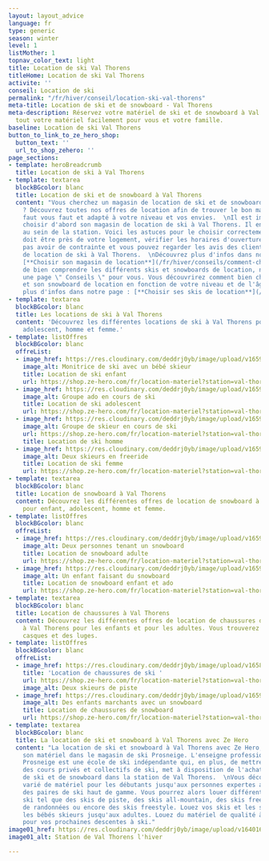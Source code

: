 ```yaml
---
layout: layout_advice
language: fr
type: generic
season: winter
level: 1
listMother: 1
topnav_color_text: light
title: Location de ski Val Thorens
titleHome: Location de ski Val Thorens
activite: ''
conseil: Location de ski
permalink: "/fr/hiver/conseil/location-ski-val-thorens"
meta-title: Location de ski et de snowboard - Val Thorens
meta-description: Réservez votre matériel de ski et de snowboard à Val Thorens. Louez
  tout votre matériel facilement pour vous et votre famille.
baseline: Location de ski Val Thorens
button_to_link_to_ze_hero_shop:
  button_text: ''
  url_to_shop_zehero: ''
page_sections:
- template: heroBreadcrumb
  title: Location de ski à Val Thorens
- template: textarea
  blockBGcolor: blanc
  title: Location de ski et de snowboard à Val Thorens
  content: "Vous cherchez un magasin de location de ski et de snowboard à Val Thorens
    ? Découvrez toutes nos offres de location afin de trouver le bon matériel qu'il
    faut vous faut et adapté à votre niveau et vos envies.  \nIl est important de
    choisir d'abord son magasin de location de ski à Val Thorens. Il en existe énormément
    au sein de la station. Voici les astuces pour le choisir correctement : son emplacement
    doit être près de votre logement, vérifier les horaires d'ouverture afin de ne
    pas avoir de contrainte et vous pouvez regarder les avis des clients sur ce magasin
    de location de ski à Val Thorens.  \nDécouvrez plus d'infos dans notre page :
    [**Choisir son magasin de location**](/fr/hiver/conseils/comment-choisir-son-magasin-de-location-de-ski-et-snowboard)\n\nAfin
    de bien comprendre les différents skis et snowboards de location, nous avons créé
    une page \" Conseils \" pour vous. Vous découvrirez comment bien choisir son ski
    et son snowboard de location en fonction de votre niveau et de l'âge.   \nDécouvrez
    plus d'infos dans notre page : [**Choisir ses skis de location**](/fr/hiver/conseils/choisir-ski-location)"
- template: textarea
  blockBGcolor: blanc
  title: Les locations de ski à Val Thorens
  content: 'Découvrez les différentes locations de ski à Val Thorens pour : enfant,
    adolescent, homme et femme.'
- template: listOffres
  blockBGcolor: blanc
  offreList:
  - image_href: https://res.cloudinary.com/deddrj0yb/image/upload/v1659001433/website/winter/Claire_et_Pauline2.jpg
    image_alt: Monitrice de ski avec un bébé skieur
    title: Location de ski enfant
    url: https://shop.ze-hero.com/fr/location-materiel?station=val-thorens&equipmentslug=%2Flocation-ski&rental_quality=0&oldslug=%2Flocation-ski&subslug=%2Flocation-ski-enfant&start-date=04%2F08%2F2022&number_rental_days=1
  - image_href: https://res.cloudinary.com/deddrj0yb/image/upload/v1659357508/website/winter/278572408_23885291927782287_5643436219991857318_n.jpg
    image_alt: Groupe ado en cours de ski
    title: Location de ski adolescent
    url: https://shop.ze-hero.com/fr/location-materiel?station=val-thorens&equipmentslug=%2Flocation-ski&rental_quality=0&oldslug=%2Flocation-ski&subslug=%2Flocation-ski-ado&start-date=04%2F08%2F2022&number_rental_days=1
  - image_href: https://res.cloudinary.com/deddrj0yb/image/upload/v1659357501/website/winter/267674773_9377021372369250_1873313155993111376_n.jpg
    image_alt: Groupe de skieur en cours de ski
    url: https://shop.ze-hero.com/fr/location-materiel?station=val-thorens&equipmentslug=%2Flocation-ski&rental_quality=0&oldslug=%2Flocation-ski&subslug=%2Fman-skis-rental&start-date=04%2F08%2F2022&number_rental_days=1
    title: Location de ski homme
  - image_href: https://res.cloudinary.com/deddrj0yb/image/upload/v1659357500/website/winter/269352434_9400316563373064_1730308594766498722_n.jpg
    image_alt: Deux skieurs en freeride
    title: Location de ski femme
    url: https://shop.ze-hero.com/fr/location-materiel?station=val-thorens&equipmentslug=%2Flocation-ski&rental_quality=0&oldslug=%2Flocation-ski&subslug=%2Fwoman-skis-rental&start-date=04%2F08%2F2022&number_rental_days=1
- template: textarea
  blockBGcolor: blanc
  title: Location de snowboard à Val Thorens
  content: Découvrez les différentes offres de location de snowboard à Val Thorens
    pour enfant, adolescent, homme et femme.
- template: listOffres
  blockBGcolor: blanc
  offreList:
  - image_href: https://res.cloudinary.com/deddrj0yb/image/upload/v1659001442/website/winter/snow_adulte.jpg
    image_alt: Deux personnes tenant un snowboard
    title: Location de snowboard adulte
    url: https://shop.ze-hero.com/fr/location-materiel?station=val-thorens&equipmentslug=%2Flocation-snowboard&rental_quality=0&oldslug=%2Flocation-ski&subslug=%2Flocation-ski-ado&start-date=04%2F08%2F2022&number_rental_days=1
  - image_href: https://res.cloudinary.com/deddrj0yb/image/upload/v1659357495/website/winter/272167547_9618769364861115_989733963301003100_n.jpg
    image_alt: Un enfant faisant du snowboard
    title: Location de snowboard enfant et ado
    url: https://shop.ze-hero.com/fr/location-materiel?station=val-thorens&equipmentslug=%2Flocation-snowboard&rental_quality=0&oldslug=%2Flocation-snowboard&subslug=%2Flocation-snowboard-enfant&start-date=04%2F08%2F2022&number_rental_days=1
- template: textarea
  blockBGcolor: blanc
  title: Location de chaussures à Val Thorens
  content: Découvrez les différentes offres de location de chaussures de ski et snowboard
    à Val Thorens pour les enfants et pour les adultes. Vous trouverez également les
    casques et des luges.
- template: listOffres
  blockBGcolor: blanc
  offreList:
  - image_href: https://res.cloudinary.com/deddrj0yb/image/upload/v1658996210/website/winter/278543636_10062359407168773_4445107599426939386_n.jpg
    title: 'Location de chaussures de ski '
    url: https://shop.ze-hero.com/fr/location-materiel?station=val-thorens&equipmentslug=%2Flocation-chaussures&rental_quality=0&oldslug=%2Flocation-snowboard&subslug=%2Flocation-snowboard-enfant&start-date=04%2F08%2F2022&number_rental_days=1
    image_alt: Deux skieurs de piste
  - image_href: https://res.cloudinary.com/deddrj0yb/image/upload/v1659357505/website/winter/269889239_9441375549267165_2049531082446778310_n.jpg
    image_alt: Des enfants marchants avec un snowboard
    title: Location de chaussures de snowboard
    url: https://shop.ze-hero.com/fr/location-materiel?station=val-thorens&equipmentslug=%2Flocation-chaussures&rental_quality=0&oldslug=%2Flocation-chaussures&subslug=%2Flocation-boots-de-snowboard&start-date=27%2F11%2F2022&number_rental_days=1
- template: textarea
  blockBGcolor: blanc
  title: La location de ski et snowboard à Val Thorens avec Ze Hero
  content: "La location de ski et snowboard à Val Thorens avec Ze Hero, c'est louer
    son matériel dans le magasin de ski Prosneige. L'enseigne professionnel de ski
    Prosneige est une école de ski indépendante qui, en plus, de mettre à disposition
    des cours privés et collectifs de ski, met à disposition de l'achat et de la location
    de ski et de snowboard dans la station de Val Thorens.  \nVous découvrez un choix
    varié de matériel pour les débutants jusqu'aux personnes expertes avec également
    des paires de ski haut de gamme. Vous pourrez alors louer différents types de
    ski tel que des skis de piste, des skis all-mountain, des skis freeride, des skis
    de randonnées ou encore des skis freestyle. Louez vos skis et les snowboards pour
    les bébés skieurs jusqu'aux adultes. Louez du matériel de qualité à Val Thorens
    pour vos prochaines descentes à ski."
image01_href: https://res.cloudinary.com/deddrj0yb/image/upload/v1640165708/website/resorts/val-thorens/winter-1285952_1920_llqczc.jpg
image01_alt: Station de Val Thorens l'hiver

---
```

